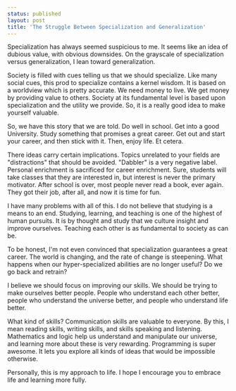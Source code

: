 ```yaml
---
status: published
layout: post
title: 'The Struggle Between Specialization and Generalization'
---
```


Specialization has always seemed suspicious to me. It seems like an
idea of dubious value, with obvious downsides. On the grayscale of
specialization versus generalization, I lean toward generalization. 

Society is filled with cues telling us that we should specialize. 
Like many social cues, this prod to specialize contains a kernel
wisdom. It is based on a worldview which is pretty accurate. We need
money to live. We get money by providing value to others. Society at
its fundamental level is based upon specialization 
and the utility we provide. So, it is a really good idea to make
yourself valuable. 

So, we have this story that we are told. Do well in school. Get
into a good University. Study something that promises a great
career. Get out and start your career, and then stick with it. Then,
enjoy life. Et cetera.

There ideas carry certain implications.
Topics unrelated to your fields are "distractions" that should
be avoided. "Dabbler" is a very negative label. Personal enrichment
is sacrificed for career enrichment. Sure, students will take classes
that they are interested in, but interest is never the primary
motivator. After school is over, most people never read a book, ever
again. They got their job, after all, and now it is time for fun. 

I have many problems with all of this. I do not believe that studying
is a means to an end. Studying, learning, and teaching is one of the highest
of human pursuits. It is by thought and study that we
culture insight and improve ourselves. Teaching each other is as
fundamental to society as can be. 

To be honest, I'm not even convinced that specialization 
guarantees a great career. 
The world is changing, and the rate of change is steepening. 
What happens when our hyper-specialized abilities are no longer useful? Do
we go back and retrain? 

I believe we should focus on improving our skills. We should be trying
to make ourselves better people. People who understand each other
better, people who understand the universe better, and people who
understand life better. 

What kind of skills? Communication skills are valuable to
everyone. By this, I mean reading skills, writing skills, and skills
speaking and listening. Mathematics and logic help us understand and
manipulate our universe, and learning more about these is very
rewarding. Programming is super awesome. It lets you explore all kinds
of ideas that would be impossible otherwise.

Personally, this is my approach to life. I hope I encourage you to
embrace life and learning more fully. 
